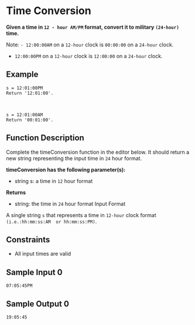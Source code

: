# Time Conversion

**Given a time in `12 - hour AM/PM` format, convert it to military `(24-hour)` time.**

Note: `- 12:00:00AM` on a `12-hour` clock is `00:00:00` on a `24-hour` clock.
- `12:00:00PM` on a `12-hour` clock is `12:00:00` on a `24-hour` clock.

## Example
    s = 12:01:00PM
    Return '12:01:00'.

</br>

    s = 12:01:00AM
    Return '00:01:00'.

## Function Description

Complete the timeConversion function in the editor below. It should return a new string representing the input time in `24` hour format.

**timeConversion has the following parameter(s):**

- string s: a time in `12` hour format

**Returns**

- string: the time in `24` hour format
Input Format

A single string `s` that represents a time in `12-hour` clock format `(i.e.:hh:mm:ss:AM  or hh:mm:ss:PM)`.

## Constraints

- All input times are valid
## Sample Input 0

    07:05:45PM

## Sample Output 0

    19:05:45